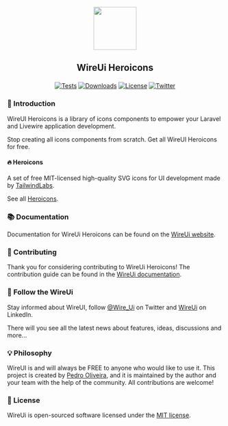 <p align="center"><img src="https://wireui.dev/wireui/wireui-circle.png" height="100"></p>

<h2><p align="center">WireUi Heroicons</p></h2>

<p align="center">
<a href="https://github.com/wireui/heroicons/actions"><img src="https://github.com/wireui/heroicons/actions/workflows/tests.yml/badge.svg" alt="Tests"></a>
<a href="https://packagist.org/packages/wireui/heroicons"><img src="https://img.shields.io/packagist/dt/wireui/heroicons" alt="Downloads" /></a>
<a href="license.md"><img src="https://img.shields.io/github/license/wireui/heroicons" alt="License" /></a>
<a href="https://x.com/Wire_Ui"><img src="https://img.shields.io/twitter/url?url=https://x.com/Wire_Ui" alt="Twitter"></a>
</p>

### 🚀 Introduction

WireUI Heroicons is a library of icons components to empower your Laravel and Livewire application development.

Stop creating all icons components from scratch. Get all WireUI Heroicons for free.

#### 🔥 Heroicons

A set of free MIT-licensed high-quality SVG icons for UI development made by [TailwindLabs](https://github.com/tailwindlabs).

See all [Heroicons](https://heroicons.com).

### 📚 Documentation

Documentation for WireUi Heroicons can be found on the [WireUi website](https://wireui.dev/packages/heroicons).

### 🔧 Contributing

Thank you for considering contributing to WireUi Heroicons! The contribution guide can be found in the [WireUi documentation](https://wireui.dev/customize/contribution-guide).

### 📣 Follow the WireUi

Stay informed about WireUI, follow [@Wire_Ui](https://x.com/Wire_Ui) on Twitter and [WireUi](https://www.linkedin.com/company/wireui) on LinkedIn.

There will you see all the latest news about features, ideas, discussions and more...

### 💡 Philosophy

WireUI is and will always be FREE to anyone who would like to use it. This project is created by [Pedro Oliveira](https://github.com/PH7-Jack), and it is maintained by the author and your team with the help of the community. All contributions are welcome!

### 📝 License

WireUi is open-sourced software licensed under the [MIT license](license.md).
